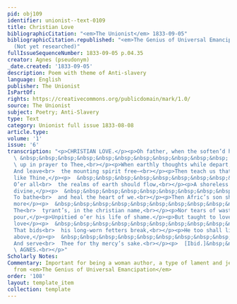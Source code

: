 ```yaml
---
pid: obj109
identifier: unionist--text-0109
title: Christian Love
bibliographicCitation: "<em>The Unionist</em> 1833-09-05"
bibliographicCitation.republished: "<em>The Genius of Universal Emancipation</em>
  (Not yet researched)"
fullIssueSequenceNumber: 1833-09-05 p.04.35
creator: Agnes (pseudonym)
_date.created: '1833-09-05'
description: Poem with theme of Anti-slavery
language: English
publisher: The Unionist
IsPartOf: 
rights: https://creativecommons.org/publicdomain/mark/1.0/
source: The Unionist
subject: Poetry; Anti-Slavery
type: Text
category: Unionist full issue 1833-08-08
article.type: 
volume: '1'
issue: '6'
transcription: "<p>CHRISTIAN LOVE.</p><p>Oh father, when the soften’d heart</p><p>
  \ &nbsp;&nbsp;&nbsp;&nbsp;&nbsp;&nbsp;&nbsp;&nbsp;&nbsp;&nbsp;&nbsp; Is lifted<br>
  \ up in prayer to Thee,<br></p><p>When earthly thoughts while depart,</p><p>  &nbsp;&nbsp;&nbsp;&nbsp;&nbsp;&nbsp;&nbsp;&nbsp;&nbsp;&nbsp;&nbsp;
  And leave<br>  the mounting spirit free—<br></p><p>Then teach us that our love,
  like Thine,</p><p>  &nbsp;&nbsp;&nbsp;&nbsp;&nbsp;&nbsp;&nbsp;&nbsp;&nbsp;&nbsp;&nbsp;
  O’er all<br>  the realms of earth should flow,<br></p><p>A shoreless stream, a flood
  divine,</p><p>  &nbsp;&nbsp;&nbsp;&nbsp;&nbsp;&nbsp;&nbsp;&nbsp;&nbsp;&nbsp;&nbsp;
  To bathe<br>  and heal the heart of we.<br></p><p>Then Afric’s son shall hear no
  more</p><p>  &nbsp;&nbsp;&nbsp;&nbsp;&nbsp;&nbsp;&nbsp;&nbsp;&nbsp;&nbsp;&nbsp;
  The<br>  tyrant’s, in the christian name,<br></p><p>Nor tears of wasting anguish
  pour,</p><p>Unpitied o’er his life of shame.</p><p>But taught to love Thee, by the
  love</p><p>  &nbsp;&nbsp;&nbsp;&nbsp;&nbsp;&nbsp;&nbsp;&nbsp;&nbsp;&nbsp;&nbsp;
  That bids<br>  his long-worn fetters break,<br></p><p>He too shall lift his soul
  above,</p><p>  &nbsp;&nbsp;&nbsp;&nbsp;&nbsp;&nbsp;&nbsp;&nbsp;&nbsp;&nbsp;&nbsp;
  And serve<br>  Thee for thy mercy’s sake.<br></p><p>  [Ibid.]&nbsp;&nbsp;&nbsp;&nbsp;&nbsp;&nbsp;&nbsp;&nbsp;&nbsp;&nbsp;&nbsp;&nbsp;&nbsp;&nbsp;&nbsp;&nbsp;&nbsp;&nbsp;&nbsp;&nbsp;&nbsp;&nbsp;&nbsp;&nbsp;&nbsp;&nbsp;&nbsp;&nbsp;&nbsp;&nbsp;&nbsp;&nbsp;&nbsp;&nbsp;&nbsp;&nbsp;&nbsp;&nbsp;&nbsp;&nbsp;&nbsp;&nbsp;&nbsp;&nbsp;&nbsp;&nbsp;&nbsp;&nbsp;&nbsp;&nbsp;&nbsp;&nbsp;&nbsp;&nbsp;&nbsp;&nbsp;&nbsp;&nbsp;&nbsp;&nbsp;&nbsp;<br>
  \ AGNES.<br></p>"
Scholarly Notes: 
Commentary: Important for being a woman author, a type of lament and jeremiad, and
  from <em>The Genius of Universal Emancipation</em>
order: '108'
layout: template_item
collection: template
---
```

